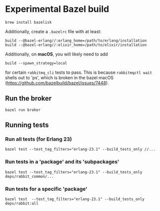 # Experimental Bazel build

`brew install bazelisk`

Additionally, create a `.bazelrc` file with at least:

```
build --@bazel-erlang//:erlang_home=/path/to/erlang/installation
build --@bazel-erlang//:elixir_home=/path/to/elixir/installation
```

Additionally, on **macOS**, you will likely need to add

```
build --spawn_strategy=local
```

for certain `rabbitmq_cli` tests to pass. This is because `rabbitmqctl wait` shells out to 'ps', which is broken in the bazel macOS (https://github.com/bazelbuild/bazel/issues/7448).

## Run the broker

`bazel run broker`

## Running tests

### Run all tests (for Erlang 23)

`bazel test --test_tag_filters="erlang-23.1" --build_tests_only //...`

### Run tests in a 'package' and its 'subpackages'

`bazel test --test_tag_filters="erlang-23.1" --build_tests_only deps/rabbit_common/...`

### Run tests for a specific 'package'

`bazel test  --test_tag_filters="erlang-23.1" --build_tests_only deps/rabbit:all`
